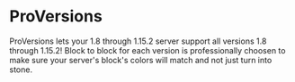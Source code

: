 # ProVersions
ProVersions lets your 1.8 through 1.15.2 server support all versions 1.8 through 1.15.2! Block to block for each version is professionally choosen to make sure your server's block's colors will match and not just turn into stone.
